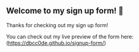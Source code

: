 ## Welcome to my sign up form! 👋

Thanks for checking out my sign up form!

You can check out my live preview of the form here: (https://dbcc0de.github.io/signup-form/)
